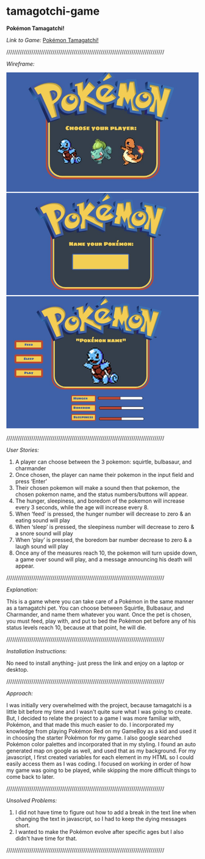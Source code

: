 # tamagotchi-game
**Pokémon Tamagatchi!**

*Link to Game:* [Pokémon Tamagatchi!](https://brookecalhoun.github.io/tamagotchi-game/)

//////////////////////////////////////////////////////////////////////////////////

*Wireframe:*


![Screenshot](wireframe1.jpg)
![Screenshot](wireframe2.jpg)
![Screenshot](wireframe3.jpg)

//////////////////////////////////////////////////////////////////////////////////

*User Stories:*
1. A player can choose between the 3 pokemon: squirtle, bulbasaur, and charmander
1. Once chosen, the player can name their pokemon in the input field and press ‘Enter’
1. Their chosen pokemon will make a sound then that pokemon, the chosen pokemon name, and the status numbers/buttons will appear.
1. The hunger, sleepiness, and boredom of the pokemon will increase every 3 seconds, while the age will increase every 8.
1. When ‘feed’ is pressed, the hunger number will decrease to zero & an eating sound will play
1. When ‘sleep’ is pressed, the sleepiness number will decrease to zero & a snore sound will play
1. When ‘play’ is pressed, the boredom bar number decrease to zero & a laugh sound will play
1. Once any of the measures reach 10, the pokemon will turn upside down, a game over sound will play, and a message announcing his death will appear.

//////////////////////////////////////////////////////////////////////////////////

*Explanation:*

This is a game where you can take care of a Pokémon in the same manner as a tamagatchi pet. You can choose between Squirtle, Bulbasaur, and Charmander, and name them 
whatever you want. Once the pet is chosen, you must feed, play with, and put to bed the Pokémon pet before any of his status levels reach 10, because at that point, 
he will die.

//////////////////////////////////////////////////////////////////////////////////

*Installation Instructions:*

No need to install anything- just press the link and enjoy on a laptop or desktop.

//////////////////////////////////////////////////////////////////////////////////

*Approach:*

I was initially very overwhelmed with the project, because tamagatchi is a little bit before my time and I wasn't quite sure what I was going to create. But, I decided to relate the 
project to a game I was more familiar with, Pokémon, and that made this much easier to do. I incorporated my knowledge from playing Pokémon Red on my GameBoy
as a kid and used it in choosing the starter Pokémon for my game. I also google searched Pokémon color palettes and incorporated that in my styling. I found an auto
generated map on google as well, and used that as my background. For my javascript, I first created variables for each element in my HTML so I could easily access them
as I was coding. I focused on working in order of how my game was going to be played, while skipping the more difficult things to come back to later. 

//////////////////////////////////////////////////////////////////////////////////

*Unsolved Problems:*

1. I did not have time to figure out how to add a break in the text line when changing the text in javascript, so I had to keep the dying messages short.
1. I wanted to make the Pokémon evolve after specific ages but I also didn't have time for that.

//////////////////////////////////////////////////////////////////////////////////
